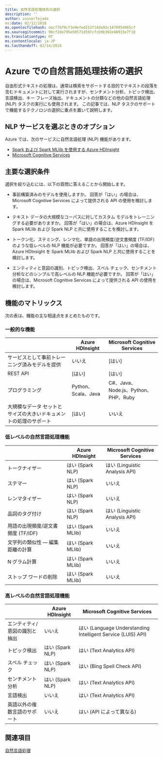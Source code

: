 ```yaml
---
title: 自然言語処理技術の選択
description: ''
author: zoinerTejada
ms:date: 02/12/2018
ms.openlocfilehash: dacf7bf9cf3e9efed212f34da93c1470954965cf
ms.sourcegitcommit: 90cf2de795e50571d597cfcb9b302e48933e7f18
ms.translationtype: HT
ms.contentlocale: ja-JP
ms.lasthandoff: 02/14/2018
---
```

# <a name="choosing-a-natural-language-processing-technology-in-azure"></a>Azure での自然言語処理技術の選択

自由形式テキストの処理は、通常は検索をサポートする目的でテキストの段落を含むドキュメントに対して実行されますが、センチメント分析、トピック検出、言語検出、キー フレーズ抽出、ドキュメントの分類などの他の自然言語処理 (NLP) タスクの実行にも使用されます。 この記事では、NLP タスクのサポートで機能するテクノロジの選択に重点を置いて説明します。

## <a name="what-are-your-options-when-choosing-an-nlp-service"></a>NLP サービスを選ぶときのオプション

Azure では、次のサービスに自然言語処理 (NLP) 機能があります。

- [Spark および Spark MLlib を使用する Azure HDInsight](/azure/hdinsight/spark/apache-spark-overview)
- [Microsoft Cognitive Services](/azure/#pivot=products&panel=cognitive)

## <a name="key-selection-criteria"></a>主要な選択条件

選択を絞り込むには、以下の質問に答えることから開始します。

- 事前構築済みのモデルを使用しますか。 回答が「はい」の場合は、Microsoft Cognitive Services によって提供される API の使用を検討します。

- テキスト データの大規模なコーパスに対してカスタム モデルをトレーニングする必要がありますか。 回答が「はい」の場合は、Azure HDInsight を Spark MLlib および Spark NLP と共に使用することを検討します。

- トークン化、ステミング、レンマ化、単語の出現頻度/逆文書頻度 (TF/IDF) のような低レベルの NLP 機能が必要ですか。 回答が「はい」の場合は、Azure HDInsight を Spark MLlib および Spark NLP と共に使用することを検討します。

- エンティティと意図の識別、トピック検出、スペル チェック、センチメント分析などのシンプルで高レベルの NLP 機能が必要ですか。 回答が「はい」の場合は、Microsoft Cognitive Services によって提供される API の使用を検討します。

## <a name="capability-matrix"></a>機能のマトリックス

次の表は、機能の主な相違点をまとめたものです。  

### <a name="general-capabilities"></a>一般的な機能

| | Azure HDInsight | Microsoft Cognitive Services |
| --- | --- | --- |
| サービスとして事前トレーニング済みモデルを提供 | いいえ  | [はい] |
| REST API | [はい] | [はい] |
| プログラミング | Python、Scala、Java | C#、Java、Node.js、Python、PHP、Ruby |
| 大規模なデータ セットとサイズの大きいドキュメントの処理のサポート | [はい] | いいえ  |

### <a name="low-level-natural-language-processing-capabilities"></a>低レベルの自然言語処理機能

| | Azure HDInsight | Microsoft Cognitive Services |  
| --- | --- | --- | 
| トークナイザー | はい (Spark NLP) | はい (Linguistic Analysis API) |
| ステマー | はい (Spark NLP) | いいえ  |
| レンマタイザー | はい (Spark NLP) | いいえ  |
| 品詞のタグ付け | はい (Spark NLP) | はい (Linguistic Analysis API) |
| 用語の出現頻度/逆文書頻度 (TF/IDF) | はい (Spark MLlib) | いいえ  |
| 文字列の類似性 &mdash; 編集距離の計算 | はい (Spark MLlib) | いいえ  |
| N グラム計算 | はい (Spark MLlib) | いいえ  |
| ストップ ワードの削除 | はい (Spark MLlib) | いいえ  |

### <a name="high-level-natural-language-processing-capabilities"></a>高レベルの自然言語処理機能

| | Azure HDInsight | Microsoft Cognitive Services |
| --- | --- | --- | 
| エンティティ/意図の識別と抽出 | いいえ  | はい (Language Understanding Intelligent Service (LUIS) API) |    
| トピック検出 | はい (Spark NLP) | はい (Text Analytics API) |
| スペル チェック | はい (Spark NLP) | はい (Bing Spell Check API) |
| センチメント分析 | はい (Spark NLP) | はい (Text Analytics API) |
| 言語検出 | いいえ  | はい (Text Analytics API) |
| 英語以外の複数言語のサポート | いいえ  | はい (API によって異なる) |

## <a name="see-also"></a>関連項目

[自然言語処理](../scenarios/natural-language-processing.md)